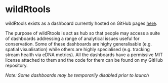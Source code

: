 # wildRtools

wildRtools exists as a dashboard currently hosted on GitHub pages [here](https://nathanwhitmore.github.io/wildRtools/). 

The purpose of wildRtools is act as hub so that people may access a suite of dashboards addressing a range of analytical issues useful for conservation. Some of these dashboards are highy generalisable (e.g. spatial visualisation) while others are highly specialised (e.g. tracking stream health via eDNA metrics). All the dashboards have a permissive MIT license attached to them and the code for them can be found on my GitHub repository.  

*Note: Some dashboards may be temporarily disabled prior to launch*
